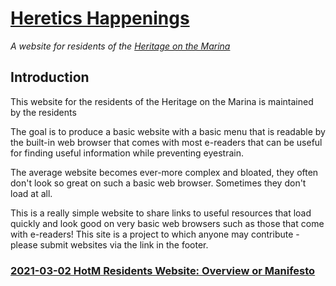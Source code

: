 # <a href="" >Heretics Happenings</a>
_A website for residents of the [Heritage on the Marina]( https://https://heritageonthemarina.org/ )_

## Introduction

This website for the residents of the Heritage on the Marina is maintained by the residents

The goal is to produce a basic website with a basic menu that is readable by the built-in web browser that comes with most e-readers that can be useful for finding useful information while preventing eyestrain.

The average website becomes ever-more complex and bloated, they often don't look so great on such a basic web browser. Sometimes they don't load at all.

This is a really simple website to share links to useful resources that load quickly and look good on very basic web browsers such as those that come with e-readers! This site is a project to which anyone may contribute - please submit websites via the link in the footer.


### [2021-03-02 HotM Residents Website: Overview or Manifesto]( #developers/2021-03-02-overview-manifesto.md )

